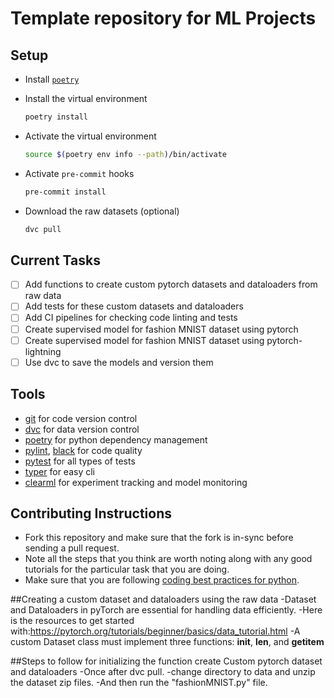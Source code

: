 # Template repository for ML Projects

## Setup

- Install [`poetry`]()

- Install the virtual environment
  ```sh
  poetry install
  ```

- Activate the virtual environment
  ```sh
  source $(poetry env info --path)/bin/activate
  ```

- Activate `pre-commit` hooks
  ```sh
  pre-commit install
  ```

- Download the raw datasets (optional)
  ```sh
  dvc pull
  ```

## Current Tasks

- [ ] Add functions to create custom pytorch datasets and dataloaders from raw data
- [ ] Add tests for these custom datasets and dataloaders
- [ ] Add CI pipelines for checking code linting and tests
- [ ] Create supervised model for fashion MNIST dataset using pytorch
- [ ] Create supervised model for fashion MNIST dataset using pytorch-lightning
- [ ] Use dvc to save the models and version them

## Tools

- [git](https://git-scm.com/doc) for code version control
- [dvc](https://dvc.org/doc/start) for data version control
- [poetry](https://python-poetry.org/) for python dependency management
- [pylint](https://pypi.org/project/pylint/), [black](https://github.com/psf/black) for code quality
- [pytest](https://docs.pytest.org/en/8.2.x/) for all types of tests
- [typer](https://typer.tiangolo.com/) for easy cli
- [clearml](https://clear.ml/) for experiment tracking and model monitoring

## Contributing Instructions

- Fork this repository and make sure that the fork is in-sync before sending a pull request.
- Note all the steps that you think are worth noting along with any good tutorials for the
  particular task that you are doing.
- Make sure that you are following [coding best practices for python](https://www.datacamp.com/blog/python-best-practices-for-better-code).

##Creating a custom dataset and dataloaders using the raw data
-Dataset and Dataloaders in pyTorch  are essential for handling data efficiently.
-Here is the resources to get started with:https://pytorch.org/tutorials/beginner/basics/data_tutorial.html
-A custom Dataset class must implement three functions: __init__, __len__, and __getitem__

##Steps to follow for initializing the function create Custom pytorch dataset and dataloaders
-Once after dvc pull.
-change directory to data and unzip the dataset zip files.
-And then run the "fashionMNIST.py" file.
